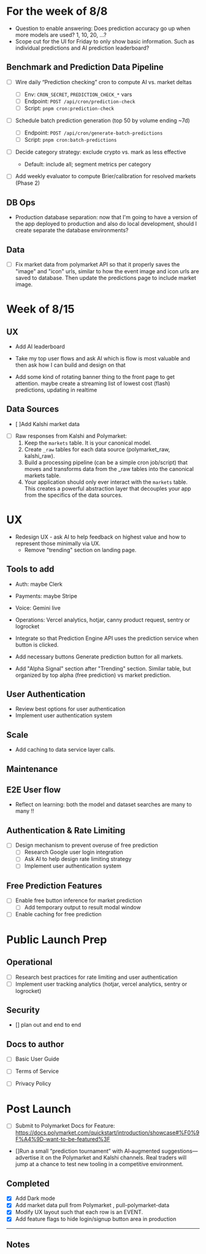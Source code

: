 # For the week of 8/8

- Question to enable answering: Does prediction accuracy go up when more models are used? 1, 10, 20, ...? 
- Scope cut for the UI for Friday to only show basic information. Such as individual predictions and AI prediction leaderboard?




## Benchmark and Prediction Data Pipeline

- [ ] Wire daily “Prediction checking” cron to compute AI vs. market deltas
  - [ ] Env: `CRON_SECRET`, `PREDICTION_CHECK_*` vars
  - [ ] Endpoint: `POST /api/cron/prediction-check`
  - [ ] Script: `pnpm cron:prediction-check`
- [ ] Schedule batch prediction generation (top 50 by volume ending ~7d)
  - [ ] Endpoint: `POST /api/cron/generate-batch-predictions`
  - [ ] Script: `pnpm cron:batch-predictions`
- [ ] Decide category strategy: exclude crypto vs. mark as less effective
  - Default: include all; segment metrics per category
- [ ] Add weekly evaluator to compute Brier/calibration for resolved markets (Phase 2)


## DB Ops
- Production database separation: now that I'm going to have a version of the app deployed to production and also do local development, should I create separate the database environments?




## Data
- [ ] Fix market data from polymarket API so that it properly saves the "image" and "icon" urls, similar to how the event image and icon urls are saved to database.
Then update the predictions page to include market image.








# Week of 8/15

## UX

- Add AI leaderboard

- Take my top user flows and ask AI which is flow is most valuable and then ask how I can build and design on that
- Add some kind of rotating banner thing to the front page to get attention. maybe create a streaming list of lowest cost (flash) predictions, updating in realtime

## Data Sources
- [ ]Add Kalshi market data
- [ ] Raw responses from Kalshi and Polymarket:
   1. Keep the `markets` table. It is your canonical model.
   2. Create `_raw` tables for each data source (polymarket_raw, kalshi_raw).
   3. Build a processing pipeline (can be a simple cron job/script) that moves and transforms data from the _raw tables into the canonical markets table.
   4. Your application should only ever interact with the `markets` table. This creates a powerful abstraction layer that decouples your app from the specifics of the data sources.


# UX
- Redesign UX - ask AI to help feedback on highest value and how to represent those minimally via UX.
  - Remove "trending" section on landing page.


## Tools to add
- Auth: maybe Clerk
- Payments: maybe Stripe
- Voice: Gemini live
- Operations: Vercel analytics, hotjar, canny product request, sentry or logrocket


- Integrate so that Prediction Engine API uses the prediction service when button is clicked.
- Add necessary buttons Generate prediction button for all markets.


- Add "Alpha Signal" section after "Trending" section. Similar table, but organized by top alpha (free prediction) vs market prediction.


## User Authentication
- Review best options for user authentication
- Implement user authentication system

## Scale
- Add caching to data service layer calls.

## Maintenance




## E2E User flow
- Reflect on learning: both the model and dataset searches are many to many !!

## Authentication & Rate Limiting
- [ ] Design mechanism to prevent overuse of free prediction
  - [ ] Research Google user login integration
  - [ ] Ask AI to help design rate limiting strategy
  - [ ] Implement user authentication system

## Free Prediction Features
- [ ] Enable free button inference for market prediction
  - [ ] Add temporary output to result modal window
- [ ] Enable caching for free prediction

# Public Launch Prep

## Operational
- [ ] Research best practices for rate limiting and user authentication
- [ ] Implement user tracking analytics (hotjar, vercel analytics, sentry or logrocket)

## Security
- [] plan out and end to end 


## Docs to author
- [ ] Basic User Guide
- [ ] Terms of Service
- [ ] Privacy Policy





# Post Launch
- [ ] Submit to Polymarket Docs for Feature: https://docs.polymarket.com/quickstart/introduction/showcase#%F0%9F%A4%9D-want-to-be-featured%3F
- []Run a small “prediction tournament” with AI‑augmented suggestions—advertise it on the Polymarket and Kalshi channels. Real traders will jump at a chance to test new tooling in a competitive environment. 


## Completed
- [x] Add Dark mode
- [x] Add market data pull from Polymarket , pull-polymarket-data
- [x] Modify UX layout such that each row is an EVENT.
- [x] Add feature flags to hide login/signup button area in production

---

## Notes
